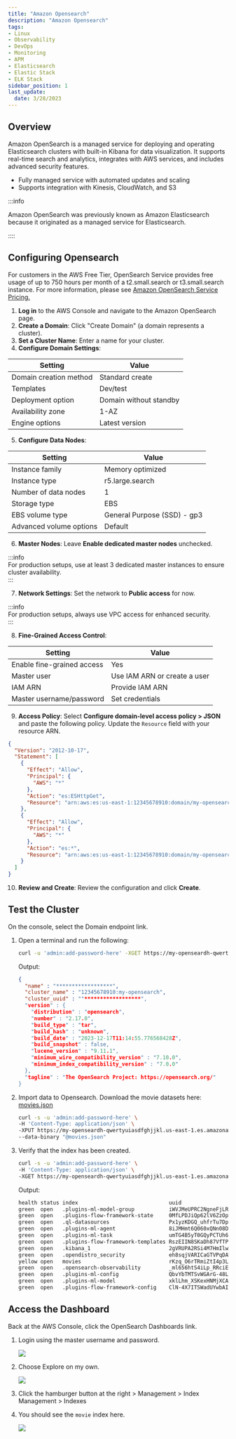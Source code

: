 ```yaml
---
title: "Amazon Opensearch"
description: "Amazon Opensearch"
tags: 
- Linux
- Observability
- DevOps
- Monitoring 
- APM
- Elasticsearch
- Elastic Stack
- ELK Stack
sidebar_position: 1
last_update:
  date: 3/28/2023
---
```



## Overview

Amazon OpenSearch is a managed service for deploying and operating Elasticsearch clusters with built-in Kibana for data visualization. It supports real-time search and analytics, integrates with AWS services, and includes advanced security features.  

- Fully managed service with automated updates and scaling  
- Supports integration with Kinesis, CloudWatch, and S3  

:::info 

Amazon OpenSearch was previously known as Amazon Elasticsearch because it originated as a managed service for Elasticsearch.

::::



## Configuring Opensearch 

For customers in the AWS Free Tier, OpenSearch Service provides free usage of up to 750 hours per month of a t2.small.search or t3.small.search instance. For more information, please see [Amazon OpenSearch Service Pricing.](https://aws.amazon.com/opensearch-service/pricing/)

1. **Log in** to the AWS Console and navigate to the Amazon OpenSearch page.  
2. **Create a Domain**: Click "Create Domain" (a domain represents a cluster).  
3. **Set a Cluster Name**: Enter a name for your cluster.  
4. **Configure Domain Settings**:  

| Setting                    | Value                  |  
|----------------------------|------------------------|  
| Domain creation method     | Standard create        |  
| Templates                  | Dev/test               |  
| Deployment option          | Domain without standby |  
| Availability zone          | 1-AZ                  |  
| Engine options             | Latest version         |  

5. **Configure Data Nodes**:  

| Setting                   | Value                        |  
|---------------------------|------------------------------|  
| Instance family           | Memory optimized            |  
| Instance type             | r5.large.search             |  
| Number of data nodes      | 1                            |  
| Storage type              | EBS                          |  
| EBS volume type           | General Purpose (SSD) - gp3 |  
| Advanced volume options   | Default                      |  

6. **Master Nodes**: Leave **Enable dedicated master nodes** unchecked.  

:::info  
For production setups, use at least 3 dedicated master instances to ensure cluster availability.  
:::  

7. **Network Settings**: Set the network to **Public access** for now.  

:::info  
For production setups, always use VPC access for enhanced security.  
:::  

8. **Fine-Grained Access Control**:  

| Setting                      | Value                        |  
|------------------------------|------------------------------|  
| Enable fine-grained access   | Yes                          |  
| Master user                  | Use IAM ARN or create a user |  
| IAM ARN                      | Provide IAM ARN              |  
| Master username/password     | Set credentials              |  

9. **Access Policy**: Select **Configure domain-level access policy > JSON** and paste the following policy. Update the `Resource` field with your resource ARN.

```json title="Access Policy"  
{
  "Version": "2012-10-17",
  "Statement": [
    {
      "Effect": "Allow",
      "Principal": {
        "AWS": "*"
      },
      "Action": "es:ESHttpGet",
      "Resource": "arn:aws:es:us-east-1:12345678910:domain/my-opensearch/*"
    },
    {
      "Effect": "Allow",
      "Principal": {
        "AWS": "*"
      },
      "Action": "es:*",
      "Resource": "arn:aws:es:us-east-1:12345678910:domain/my-opensearch/*"
    }
  ]
}
```  

10. **Review and Create**: Review the configuration and click **Create**.  

## Test the Cluster 

On the console, select the Domain endpoint link. 

1. Open a terminal and run the following:

    ```bash
    curl -u 'admin:add-password-here' -XGET https://my-openseardh-qwertyuiasdfghjjkl.us-east-1.es.amazonaws.com 
    ```

    Output:

    ```json
    {
      "name" : "******************",   
      "cluster_name" : "12345678910:my-opensearch",
      "cluster_uuid" : ""******************",     
      "version" : {
        "distribution" : "opensearch",
        "number" : "2.17.0",
        "build_type" : "tar",
        "build_hash" : "unknown",
        "build_date" : "2023-12-17T11:14:55.776568428Z",
        "build_snapshot" : false,
        "lucene_version" : "9.11.1",
        "minimum_wire_compatibility_version" : "7.10.0",
        "minimum_index_compatibility_version" : "7.0.0"
      },
      "tagline" : "The OpenSearch Project: https://opensearch.org/"
    }
    ```

2. Import data to Opensearch. Download the movie datasets here: [movies.json](@site/assets/elastic-stack/movies.json)


    ```bash
    curl -s -u 'admin:add-password-here' \
    -H 'Content-Type: application/json' \
    -XPUT https://my-openseardh-qwertyuiasdfghjjkl.us-east-1.es.amazonaws.com/_bulk?pretty \
    --data-binary "@movies.json"
    ```

3. Verify that the index has been created.


    ```bash
    curl -s -u 'admin:add-password-here' \
    -H 'Content-Type: application/json' \
    -XGET https://my-openseardh-qwertyuiasdfghjjkl.us-east-1.es.amazonaws.com/_cat/indices?v
    ```

    Output:

    ```bash
    health status index                             uuid                   pri rep docs.count docs.deleted store.size pri.store.size
    green  open   .plugins-ml-model-group           iWVJMeUPRC2NgneFjLR8fA   1   0          1            0     13.4kb         13.4kb
    green  open   .plugins-flow-framework-state     0MfLPDJiQp62lV6ZzOpTJg   5   0          2            0     29.3kb         29.3kb
    green  open   .ql-datasources                   Px1yzKDGQ_uhfrTu7DplwQ   1   0          0            0       208b           208b
    green  open   .plugins-ml-agent                 8iJMHmt6Q060xQNn08Dl-A   1   0          1            0     16.7kb         16.7kb
    green  open   .plugins-ml-task                  umTG4B5yT0GQyPCTUh6-3Q   1   0          3            0     52.5kb         52.5kb
    green  open   .plugins-flow-framework-templates RszEIIN8SKaDh87VfTPyiw   5   0          2            0     18.8kb         18.8kb
    green  open   .kibana_1                         2gVRUPA2RSi4M7HmIlwZ5Q   1   0          1            0      5.2kb          5.2kb
    green  open   .opendistro_security              eh8sqjVARICaGTVPqDAW-A   1   0         10            2     76.7kb         76.7kb
    yellow open   movies                            rKzq_O6rTRmiZtI4p3LETw   5   1         50            0     39.1kb         39.1kb
    green  open   .opensearch-observability         _ml656htS4iLp_RRciEFpQ   1   0          0            0       208b           208b
    green  open   .plugins-ml-config                QbvYbTMTSvWGArG-48LSRQ   1   0          2            0      8.6kb          8.6kb
    green  open   .plugins-ml-model                 xklLhm_XSKexHNMjXCAo7Q   1   0          1            0    160.9kb        160.9kb
    green  open   .plugins-flow-framework-config    ClN-4X7ITSWadUYwbAIXQw   5   0          1            0      4.7kb          4.7kb 
    ```


## Access the Dashboard 

Back at the AWS Console, click the OpenSearch Dashboards link.

1. Login using the master username and password.

    ![](/img/docs/01232025-opensearch-login.png)

2. Choose Explore on my own. 

    ![](/img/docs/01232025-opensearch-login-2.png)

3. Click the hamburger button at the right > Management > Index Management > Indexes
4. You should see the `movie` index here.

    ![](/img/docs/01232025-opensearch-login-3.png)

